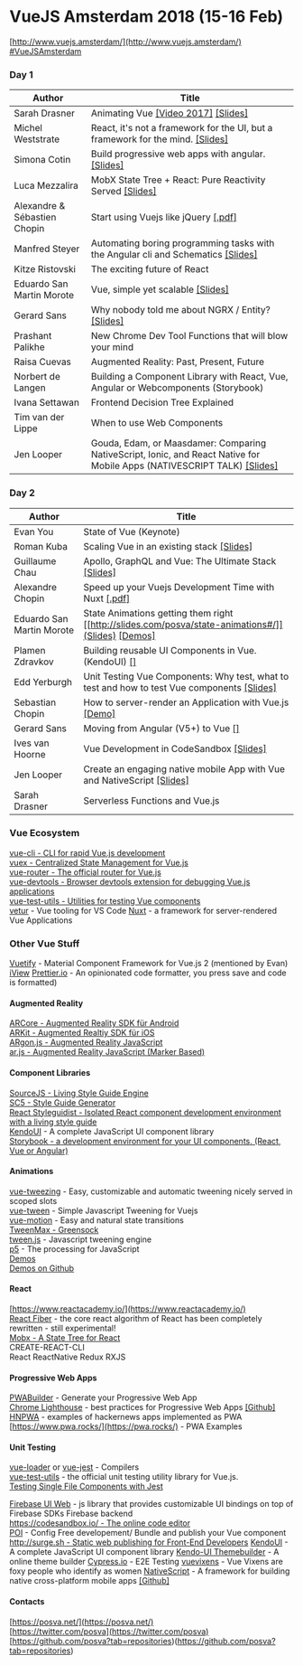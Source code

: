 # VueJS Amsterdam 2018 (15-16 Feb)
[http://www.vuejs.amsterdam/](http://www.vuejs.amsterdam/)<br>
[#VueJSAmsterdam](https://twitter.com/hashtag/VueJSAmsterdam?src=hash)


### Day 1

Author | Title
--- | --- 
Sarah Drasner | Animating Vue [[Video 2017]](https://www.youtube.com/watch?v=Vp37fWKOlV4) [[Slides]](http://slides.com/sdrasner/animating-vue-f17) 
Michel Weststrate | React, it's not a framework for the UI, but a framework for the mind. [[Slides]](http://thinkinginreact.surge.sh/#/)  
Simona Cotin | Build progressive web apps with angular. [[Slides]](https://www.slideshare.net/SimonaCotin/build-progressive-web-apps-with-angular)  
Luca Mezzalira | MobX State Tree + React: Pure Reactivity Served [[Slides]](https://docs.google.com/presentation/d/1f18RhN9hz1GPAdY4binWVNZDKm3k7EfNvV48lWnzdjQ/edit#slide=id.g35f391192_00)  
Alexandre & Sébastien Chopin | Start using Vuejs like jQuery [[.pdf]](https://github.com/alexchopin/conferences/raw/master/VueAmsterdam/use_vuejs_like_jquery.pdf)
Manfred Steyer | Automating boring programming tasks with the Angular cli and Schematics [[Slides]](https://speakerdeck.com/manfredsteyer/automating-boring-tasks-with-the-angular-cli-and-schematics)  
Kitze Ristovski | The exciting future of React
Eduardo San Martin Morote | Vue, simple yet scalable  [[Slides]](http://slides.com/posva/vue-simple-yet-scalable#/) 
Gerard Sans | Why nobody told me about NGRX / Entity? [[Slides]](http://slides.com/gerardsans/frontendlove-ngrx-entity)  
Prashant Palikhe | New Chrome Dev Tool Functions that will blow your mind
Raisa Cuevas | Augmented Reality: Past, Present, Future
Norbert de Langen | Building a Component Library with React, Vue, Angular or Webcomponents (Storybook) 
Ivana Settawan | Frontend Decision Tree Explained
Tim van der Lippe | When to use Web Components 
Jen Looper | Gouda, Edam, or Maasdamer: Comparing NativeScript, Ionic, and React Native for Mobile Apps (NATIVESCRIPT TALK) [[Slides]](http://slides.com/telerikdevrel/ns-rn-ionic#/)

### Day 2
Author | Title
--- | --- 
Evan You | State of Vue (Keynote)  
Roman Kuba | Scaling Vue in an existing stack [[Slides]](https://speakerdeck.com/codebryo/adding-vue-to-an-existing-stack-and-get-ready-to-scale#)  
Guillaume Chau | Apollo, GraphQL and Vue: The Ultimate Stack [[Slides]](http://slides.com/akryum/vue-amsterdam-2018#/)  
Alexandre Chopin | Speed up your Vuejs Development Time with Nuxt [[.pdf]](https://github.com/alexchopin/conferences/raw/master/VueAmsterdam/speed_up_your_vuejs_dev_with_nuxtjs.pdf)
Eduardo San Martin Morote | State Animations getting them right [[http://slides.com/posva/state-animations#/]](Slides) [[Demos]](https://github.com/posva/state-animation-demos)  
Plamen Zdravkov | Building reusable UI Components in Vue. (KendoUI) [[]]()
Edd Yerburgh | Unit Testing Vue Components: Why test, what to test and how to test Vue components [[Slides]](http://slides.com/eddyerburgh/testing-vue-components#/)  
Sebastian Chopin | How to server-render an Application with Vue.js [[Demo]](https://github.com/Atinux/vue-ssr-amsterdam)  
Gerard Sans | Moving from Angular (V5+) to Vue  [[]]()
Ives van Hoorne | Vue Development in CodeSandbox  [[Slides]](http://slides.com/ivesvanhoorne/vue-amsterdam#/)
Jen Looper | Create an engaging native mobile App with Vue and NativeScript [[Slides]](http://slides.com/telerikdevrel/ns-vue#/)  
Sarah Drasner | Serverless Functions and Vue.js

### Vue Ecosystem
[vue-cli - CLI for rapid Vue.js development](https://github.com/vuejs/vue-cli)<br>
[vuex - Centralized State Management for Vue.js](https://github.com/vuejs/vuex)<br>
[vue-router - The official router for Vue.js](https://github.com/vuejs/vue-router)<br>
[vue-devtools - Browser devtools extension for debugging Vue.js applications](https://github.com/vuejs/vue-devtools)<br>
[vue-test-utils - Utilities for testing Vue components](https://github.com/vuejs/vue-test-utils)<br>
[vetur](https://vuejs.github.io/vetur/) - Vue tooling for VS Code
[Nuxt](https://nuxtjs.org/guide/) - a framework for server-rendered Vue Applications

### Other Vue Stuff
[Vuetify](https://vuetifyjs.com/vuetify/quick-start) -  Material Component Framework for Vue.js 2 (mentioned by Evan)
[iView](https://www.iviewui.com/components/notice-en)
[Prettier.io](https://prettier.io/) - An opinionated code formatter, you press save and code is formatted)

#### Augmented Reality
[ARCore - Augmented Reality SDK für Android](https://www.blog.google/products/google-vr/arcore-augmented-reality-android-scale/)<br>
[ARKit - Augmented Realtiy SDK für iOS](https://developer.apple.com/arkit/)<br>
[ARgon.js - Augmented Reality JavaScript](https://github.com/argonjs/argon)<br>
[ar.js - Augmented Reality JavaScript (Marker Based)](https://github.com/jeromeetienne/AR.js)<br>

#### Component Libraries
[SourceJS - Living Style Guide Engine](https://github.com/sourcejs)<br>
[SC5 - Style Guide Generator](http://styleguide.sc5.io/)<br>
[React Styleguidist - Isolated React component development environment with a living style guide](https://github.com/styleguidist/react-styleguidist)<br>
[KendoUI](https://www.telerik.com/kendo-ui) - A complete JavaScript UI component library<br>
[Storybook - a development environment for your UI components. (React, Vue or Angular)](https://storybook.js.org/)  <br>

#### Animations 
[vue-tweezing](https://github.com/posva/vue-tweezing) - Easy, customizable and automatic tweening nicely served in scoped slots <br>
[vue-tween](https://github.com/chay22/vue-tween) - Simple Javascript Tweening for Vuejs<br>
[vue-motion](https://posva.net/vue-motion) - Easy and natural state transitions<br>
[TweenMax - Greensock](https://greensock.com/tweenmax-as)<br>
[tween.js](https://github.com/tweenjs/tween.js) - Javascript tweening engine<br>
[p5](https://p5js.org/) - The processing for JavaScript<br>
[Demos](https://state-animations-amsterdam.surge.sh/)<br>
[Demos on Github](https://github.com/posva/state-animation-demos)<br>

#### React
[https://www.reactacademy.io/](https://www.reactacademy.io/)<br>
[React Fiber](https://gist.github.com/duivvv/2ba00d413b8ff7bc1fa5a2e51c61ba43) - the core react algorithm of React has been completely rewritten - still experimental!<br>
[Mobx - A State Tree  for React](https://github.com/mobxjs/mobx-state-tree)<br>
CREATE-REACT-CLI<br>
React ReactNative Redux RXJS<br>

#### Progressive Web Apps
[PWABuilder](http://www.pwabuilder.com/generator) - Generate your Progressive Web App<br>
[Chrome Lighthouse](https://developers.google.com/web/tools/lighthouse/) - best practices for Progressive Web Apps [[Github]](https://github.com/GoogleChrome/lighthouse)<br>
[HNPWA](https://hnpwa.com/) - examples of hackernews apps implemented as PWA<br>
[https://www.pwa.rocks/](https://pwa.rocks/) - PWA Examples

#### Unit Testing
[vue-loader](https://vue-loader.vuejs.org/en/) or [vue-jest](https://github.com/vuejs/vue-jest) - Compilers <br>
[vue-test-utils](https://vue-test-utils.vuejs.org/en/) - the official unit testing utility library for Vue.js.<br>
[Testing Single File Components with Jest](https://vue-test-utils.vuejs.org/en/guides/testing-SFCs-with-jest.html)<br>

[Firebase UI Web](https://github.com/firebase/firebaseui-web) - js library that provides customizable UI bindings on top of Firebase SDKs 
Firebase backend <br>
[https://codesandbox.io/ - The online code editor](https://codesandbox.io/)<br>
[POI](https://poi.js.org/#/)  - Config Free developement/ Bundle and publish your Vue component <br>
[http://surge.sh - Static web publishing for Front-End Developers](http://surge.sh/) 
[KendoUI](https://www.telerik.com/kendo-ui) - A complete JavaScript UI component library
[Kendo-UI Themebuilder](http://themebuilder.telerik.com/kendo-ui) -  A online theme builder
[Cypress.io](https://www.cypress.io/) - E2E Testing
[vuevixens](https://vuevixens.org/) - Vue Vixens are foxy people who identify as women
[NativeScript](https://www.nativescript.org/) - A framework for building native cross-platform mobile apps [[Github]](https://github.com/nativescript-vue/nativescript-vue)

#### Contacts
[https://posva.net/](https://posva.net/)<br>
[https://twitter.com/posva](https://twitter.com/posva)<br>
[https://github.com/posva?tab=repositories)(https://github.com/posva?tab=repositories)<br>
